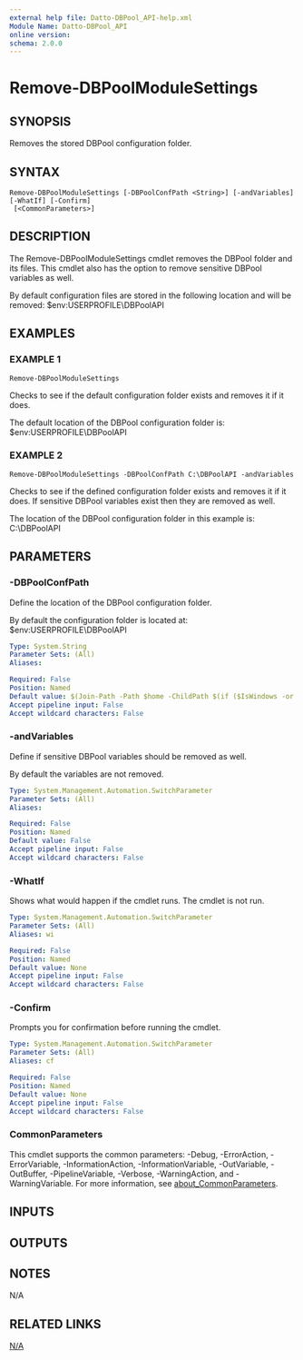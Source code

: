 ```yaml
---
external help file: Datto-DBPool_API-help.xml
Module Name: Datto-DBPool_API
online version:
schema: 2.0.0
---
```


# Remove-DBPoolModuleSettings

## SYNOPSIS
Removes the stored DBPool configuration folder.

## SYNTAX

```
Remove-DBPoolModuleSettings [-DBPoolConfPath <String>] [-andVariables] [-WhatIf] [-Confirm]
 [<CommonParameters>]
```

## DESCRIPTION
The Remove-DBPoolModuleSettings cmdlet removes the DBPool folder and its files.
This cmdlet also has the option to remove sensitive DBPool variables as well.

By default configuration files are stored in the following location and will be removed:
    $env:USERPROFILE\DBPoolAPI

## EXAMPLES

### EXAMPLE 1
```
Remove-DBPoolModuleSettings
```

Checks to see if the default configuration folder exists and removes it if it does.

The default location of the DBPool configuration folder is:
    $env:USERPROFILE\DBPoolAPI

### EXAMPLE 2
```
Remove-DBPoolModuleSettings -DBPoolConfPath C:\DBPoolAPI -andVariables
```

Checks to see if the defined configuration folder exists and removes it if it does.
If sensitive DBPool variables exist then they are removed as well.

The location of the DBPool configuration folder in this example is:
    C:\DBPoolAPI

## PARAMETERS

### -DBPoolConfPath
Define the location of the DBPool configuration folder.

By default the configuration folder is located at:
    $env:USERPROFILE\DBPoolAPI

```yaml
Type: System.String
Parameter Sets: (All)
Aliases:

Required: False
Position: Named
Default value: $(Join-Path -Path $home -ChildPath $(if ($IsWindows -or $PSEdition -eq 'Desktop'){"DBPoolAPI"}else{".DBPoolAPI"}) )
Accept pipeline input: False
Accept wildcard characters: False
```

### -andVariables
Define if sensitive DBPool variables should be removed as well.

By default the variables are not removed.

```yaml
Type: System.Management.Automation.SwitchParameter
Parameter Sets: (All)
Aliases:

Required: False
Position: Named
Default value: False
Accept pipeline input: False
Accept wildcard characters: False
```

### -WhatIf
Shows what would happen if the cmdlet runs.
The cmdlet is not run.

```yaml
Type: System.Management.Automation.SwitchParameter
Parameter Sets: (All)
Aliases: wi

Required: False
Position: Named
Default value: None
Accept pipeline input: False
Accept wildcard characters: False
```

### -Confirm
Prompts you for confirmation before running the cmdlet.

```yaml
Type: System.Management.Automation.SwitchParameter
Parameter Sets: (All)
Aliases: cf

Required: False
Position: Named
Default value: None
Accept pipeline input: False
Accept wildcard characters: False
```

### CommonParameters
This cmdlet supports the common parameters: -Debug, -ErrorAction, -ErrorVariable, -InformationAction, -InformationVariable, -OutVariable, -OutBuffer, -PipelineVariable, -Verbose, -WarningAction, and -WarningVariable. For more information, see [about_CommonParameters](http://go.microsoft.com/fwlink/?LinkID=113216).

## INPUTS

## OUTPUTS

## NOTES
N/A

## RELATED LINKS

[N/A]()

